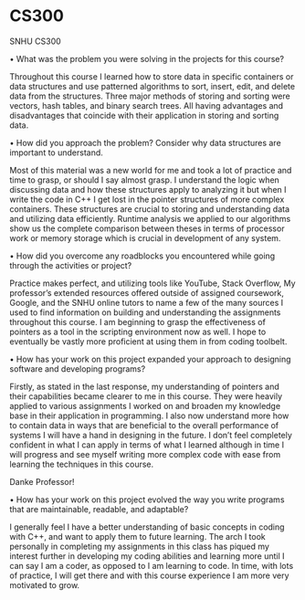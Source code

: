 # CS300
SNHU CS300

•	What was the problem you were solving in the projects for this course?

Throughout this course I learned how to store data in specific containers or data structures and use patterned algorithms to sort, insert, edit, and delete data from the structures. Three major methods of storing and sorting were vectors, hash tables, and binary search trees. All having advantages and disadvantages that coincide with their application in storing and sorting data.

•	How did you approach the problem? Consider why data structures are important to understand.

Most of this material was a new world for me and took a lot of practice and time to grasp, or should I say almost grasp. I understand the logic when discussing data and how these structures apply to analyzing it but when I write the code in C++ I get lost in the pointer structures of more complex containers. These structures are crucial to storing and understanding data and utilizing data efficiently. Runtime analysis we applied to our algorithms show us the complete comparison between theses in terms of processor work or memory storage which is crucial in development of any system.

•	How did you overcome any roadblocks you encountered while going through the activities or project?

Practice makes perfect, and utilizing tools like YouTube, Stack Overflow, My professor’s extended resources offered outside of assigned coursework, Google, and the SNHU online tutors to name a few of the many sources I used to find information on building and understanding the assignments throughout this course. I am beginning to grasp the effectiveness of pointers as a tool in the scripting environment now as well. I hope to eventually be vastly more proficient at using them in from coding toolbelt.

•	How has your work on this project expanded your approach to designing software and developing programs?

Firstly, as stated in the last response, my understanding of pointers and their capabilities became clearer to me in this course. They were heavily applied to various assignments I worked on and broaden my knowledge base in their application in programming. I also now understand more how to contain data in ways that are beneficial to the overall performance of systems I will have a hand in designing in the future. I don’t feel completely confident in what I can apply in terms of what I learned although in time I will progress and see myself writing more complex code with ease from learning the techniques in this course. 

Danke Professor!

•	How has your work on this project evolved the way you write programs that are maintainable, readable, and adaptable?

I generally feel I have a better understanding of basic concepts in coding with C++, and want to apply them to future learning. The arch I took personally in completing my assignments in this class has piqued my interest further in developing my coding abilities and learning more until I can say I am a coder, as opposed to I am learning to code. In time, with lots of practice, I will get there and with this course experience I am more very motivated to grow.
